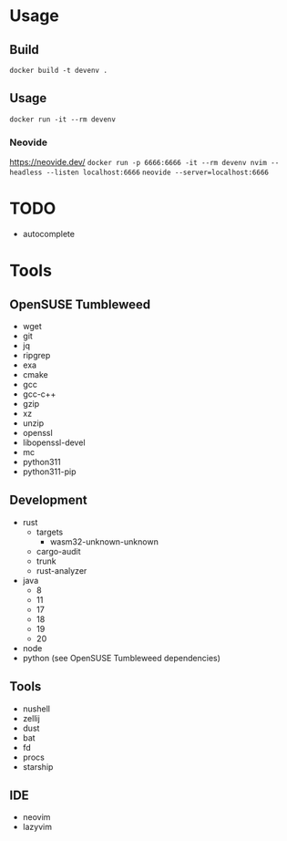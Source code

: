 # Usage
## Build
`docker build -t devenv .`

## Usage
`docker run -it --rm devenv`

### Neovide
https://neovide.dev/
`docker run -p 6666:6666 -it --rm devenv nvim --headless --listen localhost:6666`
`neovide --server=localhost:6666`

# TODO
* autocomplete

# Tools
## OpenSUSE Tumbleweed
* wget
* git
* jq
* ripgrep
* exa
* cmake
* gcc
* gcc-c++
* gzip
* xz
* unzip
* openssl
* libopenssl-devel
* mc
* python311
* python311-pip

## Development
* rust
  * targets
    * wasm32-unknown-unknown
  * cargo-audit
  * trunk
  * rust-analyzer
* java
  * 8
  * 11
  * 17
  * 18
  * 19
  * 20
* node
* python (see OpenSUSE Tumbleweed dependencies)

## Tools
* nushell
* zellij
* dust
* bat
* fd
* procs
* starship

## IDE
* neovim
* lazyvim